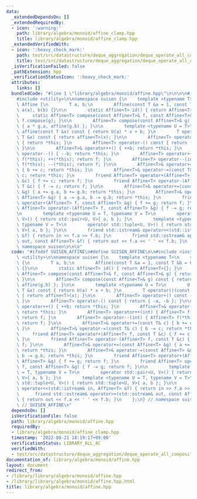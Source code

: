```yaml
---
data:
  _extendedDependsOn: []
  _extendedRequiredBy:
  - icon: ':warning:'
    path: library/algebra/monoid/affine_clamp.hpp
    title: library/algebra/monoid/affine_clamp.hpp
  _extendedVerifiedWith:
  - icon: ':heavy_check_mark:'
    path: test/src/datastructure/deque_aggregation/deque_operate_all_composite.test.cpp
    title: test/src/datastructure/deque_aggregation/deque_operate_all_composite.test.cpp
  _isVerificationFailed: false
  _pathExtension: hpp
  _verificationStatusIcon: ':heavy_check_mark:'
  attributes:
    links: []
  bundledCode: "#line 1 \"library/algebra/monoid/affine.hpp\"\n\n\n\n#include <iostream>\n\
    #include <utility>\n\nnamespace suisen {\n    template <typename T>\n    struct\
    \ Affine {\n        T a, b;\n        Affine(const T &a = 1, const T &b = 0) :\
    \ a(a), b(b) {}\n\n        static Affine<T> id() { return Affine<T>{}; }\n   \
    \     static Affine<T> compose(const Affine<T>& f, const Affine<T>& g) { return\
    \ f.compose(g); }\n\n        Affine<T> compose(const Affine<T>& g) const { return\
    \ { a * g.a, affine(g.b) }; }\n\n        template <typename U = T>\n        U\
    \ affine(const T &x) const { return U(a) * x + b; }\n        T operator()(const\
    \ T &x) const { return affine<T>(x); }\n\n        Affine<T> operator+() const\
    \ { return *this; }\n        Affine<T> operator-() const { return { -a, -b };\
    \ }\n\n        Affine<T>& operator++() { ++b; return *this; }\n        Affine<T>&\
    \ operator--() { --b; return *this; }\n        Affine<T> operator++(int) { Affine<T>\
    \ f(*this); ++(*this); return f; }\n        Affine<T> operator--(int) { Affine<T>\
    \ f(*this); --(*this); return f; }\n\n        Affine<T>& operator+=(const T& c)\
    \ { b += c; return *this; }\n        Affine<T>& operator-=(const T& c) { b -=\
    \ c; return *this; }\n        friend Affine<T> operator+(Affine<T> f, const T\
    \ &c) { f += c; return f; }\n        friend Affine<T> operator-(Affine<T> f, const\
    \ T &c) { f -= c; return f; }\n\n        Affine<T>& operator+=(const Affine<T>\
    \ &g) { a += g.a, b += g.b; return *this; }\n        Affine<T>& operator-=(const\
    \ Affine<T> &g) { a -= g.a, b -= g.b; return *this; }\n        friend Affine<T>\
    \ operator+(Affine<T> f, const Affine<T> &g) { f += g; return f; }\n        friend\
    \ Affine<T> operator-(Affine<T> f, const Affine<T> &g) { f -= g; return f; }\n\
    \n        template <typename U = T, typename V = T>\n        operator std::pair<U,\
    \ V>() { return std::pair<U, V>{ a, b }; }\n        template <typename U = T,\
    \ typename V = T>\n        operator std::tuple<U, V>() { return std::tuple<U,\
    \ V>{ a, b }; }\n\n        friend std::istream& operator<<(std::istream& in, Affine<T>\
    \ &f) { return in >> f.a >> f.b; }\n        friend std::ostream& operator>>(std::ostream&\
    \ out, const Affine<T> &f) { return out << f.a << ' ' << f.b; }\n    };\n} //\
    \ namespace suisen\n\n\n"
  code: "#ifndef SUISEN_AFFINE\n#define SUISEN_AFFINE\n\n#include <iostream>\n#include\
    \ <utility>\n\nnamespace suisen {\n    template <typename T>\n    struct Affine\
    \ {\n        T a, b;\n        Affine(const T &a = 1, const T &b = 0) : a(a), b(b)\
    \ {}\n\n        static Affine<T> id() { return Affine<T>{}; }\n        static\
    \ Affine<T> compose(const Affine<T>& f, const Affine<T>& g) { return f.compose(g);\
    \ }\n\n        Affine<T> compose(const Affine<T>& g) const { return { a * g.a,\
    \ affine(g.b) }; }\n\n        template <typename U = T>\n        U affine(const\
    \ T &x) const { return U(a) * x + b; }\n        T operator()(const T &x) const\
    \ { return affine<T>(x); }\n\n        Affine<T> operator+() const { return *this;\
    \ }\n        Affine<T> operator-() const { return { -a, -b }; }\n\n        Affine<T>&\
    \ operator++() { ++b; return *this; }\n        Affine<T>& operator--() { --b;\
    \ return *this; }\n        Affine<T> operator++(int) { Affine<T> f(*this); ++(*this);\
    \ return f; }\n        Affine<T> operator--(int) { Affine<T> f(*this); --(*this);\
    \ return f; }\n\n        Affine<T>& operator+=(const T& c) { b += c; return *this;\
    \ }\n        Affine<T>& operator-=(const T& c) { b -= c; return *this; }\n   \
    \     friend Affine<T> operator+(Affine<T> f, const T &c) { f += c; return f;\
    \ }\n        friend Affine<T> operator-(Affine<T> f, const T &c) { f -= c; return\
    \ f; }\n\n        Affine<T>& operator+=(const Affine<T> &g) { a += g.a, b += g.b;\
    \ return *this; }\n        Affine<T>& operator-=(const Affine<T> &g) { a -= g.a,\
    \ b -= g.b; return *this; }\n        friend Affine<T> operator+(Affine<T> f, const\
    \ Affine<T> &g) { f += g; return f; }\n        friend Affine<T> operator-(Affine<T>\
    \ f, const Affine<T> &g) { f -= g; return f; }\n\n        template <typename U\
    \ = T, typename V = T>\n        operator std::pair<U, V>() { return std::pair<U,\
    \ V>{ a, b }; }\n        template <typename U = T, typename V = T>\n        operator\
    \ std::tuple<U, V>() { return std::tuple<U, V>{ a, b }; }\n\n        friend std::istream&\
    \ operator<<(std::istream& in, Affine<T> &f) { return in >> f.a >> f.b; }\n  \
    \      friend std::ostream& operator>>(std::ostream& out, const Affine<T> &f)\
    \ { return out << f.a << ' ' << f.b; }\n    };\n} // namespace suisen\n\n#endif\
    \ // SUISEN_AFFINE\n"
  dependsOn: []
  isVerificationFile: false
  path: library/algebra/monoid/affine.hpp
  requiredBy:
  - library/algebra/monoid/affine_clamp.hpp
  timestamp: '2022-08-21 18:19:17+09:00'
  verificationStatus: LIBRARY_ALL_AC
  verifiedWith:
  - test/src/datastructure/deque_aggregation/deque_operate_all_composite.test.cpp
documentation_of: library/algebra/monoid/affine.hpp
layout: document
redirect_from:
- /library/library/algebra/monoid/affine.hpp
- /library/library/algebra/monoid/affine.hpp.html
title: library/algebra/monoid/affine.hpp
---
```

